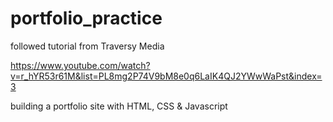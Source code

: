 # portfolio_practice
followed tutorial from Traversy Media 

https://www.youtube.com/watch?v=r_hYR53r61M&list=PL8mg2P74V9bM8e0q6LaIK4QJ2YWwWaPst&index=3

building a portfolio site with HTML, CSS & Javascript
